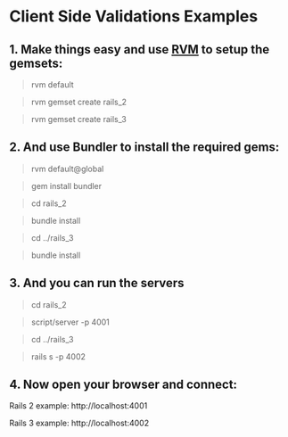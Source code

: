 # Client Side Validations Examples

## 1. Make things easy and use [RVM](http://rvm.beginrescueend.com/) to setup the gemsets:

> rvm default

> rvm gemset create rails_2

> rvm gemset create rails_3

## 2. And use Bundler to install the required gems:

> rvm default@global

> gem install bundler

> cd rails_2

> bundle install

> cd ../rails_3

> bundle install

## 3. And you can run the servers

> cd rails_2

> script/server -p 4001

> cd ../rails_3

> rails s -p 4002

## 4. Now open your browser and connect:

Rails 2 example: http://localhost:4001

Rails 3 example: http://localhost:4002
